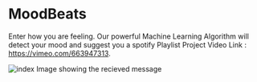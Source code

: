 # MoodBeats
Enter how you are feeling. Our powerful Machine Learning Algorithm will detect your mood and suggest you a spotify Playlist
Project Video Link : https://vimeo.com/663947313. 


![index](https://user-images.githubusercontent.com/56342856/148688235-bdaa5dbd-6a80-4bd0-abaf-94fb744a8022.jpg)
Image showing the recieved message
